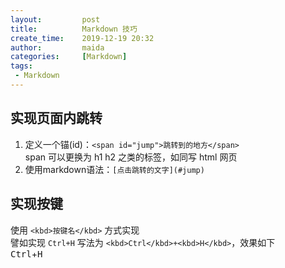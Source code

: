 ```yaml
---
layout:         post
title:          Markdown 技巧
create_time:    2019-12-19 20:32
author:         maida
categories:     [Markdown]
tags:
 - Markdown
---
```


## 实现页面内跳转

1. 定义一个锚(id)：`<span id="jump">跳转到的地方</span>`  
  span 可以更换为 h1 h2 之类的标签，如同写 html 网页
2. 使用markdown语法：`[点击跳转的文字](#jump)`

## 实现按键

使用 `<kbd>按键名</kbd>` 方式实现  
譬如实现 `Ctrl+H` 写法为 `<kbd>Ctrl</kbd>+<kbd>H</kbd>`，效果如下  
<kbd>Ctrl</kbd>+<kbd>H</kbd>